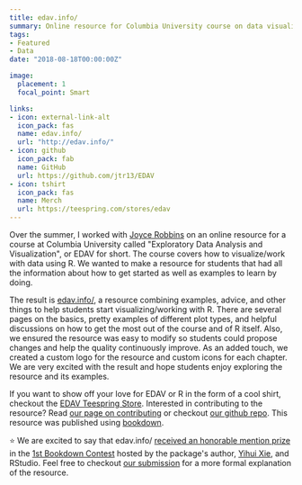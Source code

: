 ```yaml
---
title: edav.info/
summary: Online resource for Columbia University course on data visualization
tags:
- Featured
- Data
date: "2018-08-18T00:00:00Z"

image:
  placement: 1
  focal_point: Smart

links:
- icon: external-link-alt
  icon_pack: fas
  name: edav.info/
  url: "http://edav.info/"
- icon: github
  icon_pack: fab
  name: GitHub
  url: https://github.com/jtr13/EDAV
- icon: tshirt
  icon_pack: fas
  name: Merch
  url: https://teespring.com/stores/edav
---
```


Over the summer, I worked with [Joyce Robbins](http://www.joyce-robbins.com/about/) on an online resource for a course at Columbia University called "Exploratory Data Analysis and Visualization", or EDAV for short. The course covers how to visualize/work with data using R. We wanted to make a resource for students that had all the information about how to get started as well as examples to learn by doing.

The result is [edav.info/](https://edav.info/), a resource combining examples, advice, and other things to help students start visualizing/working with R. There are several pages on the basics, pretty examples of different plot types, and helpful discussions on how to get the most out of the course and of R itself. Also, we ensured the resource was easy to modify so students could propose changes and help the quality continuously improve. As an added touch, we created a custom logo for the resource and custom icons for each chapter. We are very excited with the result and hope students enjoy exploring the resource and its examples.

If you want to show off your love for EDAV or R in the form of a cool shirt, checkout the [EDAV Teespring Store](https://teespring.com/stores/edav). Interested in contributing to the resource? Read [our page on contributing](https://edav.info/contribute.html) or checkout [our github repo](https://github.com/jtr13/EDAV). This resource was published using [bookdown](https://bookdown.org/).

:star: We are excited to say that edav.info/ [received an honorable mention prize](https://community.rstudio.com/t/announcing-winners-of-the-1st-bookdown-contest/16394) in the [1st Bookdown Contest](https://blog.rstudio.com/2018/07/27/first-bookdown-contest/) hosted by the package's author, [Yihui Xie](https://twitter.com/xieyihui), and RStudio. Feel free to checkout [our submission](https://community.rstudio.com/t/bookdown-contest-submission-creating-a-course-companion-website-with-bookdown/15168) for a more formal explanation of the resource.